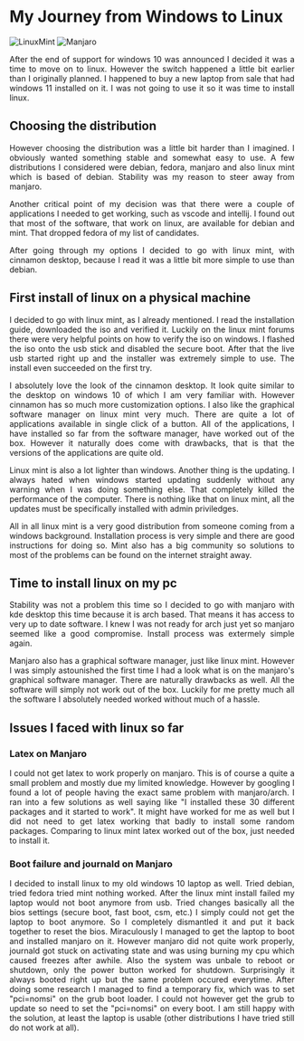 # My Journey from Windows to Linux

![LinuxMint](https://img.shields.io/badge/Linux_Mint-87CF3E?style=flat&logo=linux-mint&logoColor=white)
![Manjaro](https://img.shields.io/badge/Manjaro-35BF5C?style=flat&logo=Manjaro&logoColor=white)

<p align="justify">
	After the end of support for windows 10 was announced I decided it was a time to move on to linux. However the switch happened a little bit earlier than I originally planned. I happened to buy a new laptop from sale that had windows 11 installed on it. I was not going to use it so it was time to install linux.
</p>

## Choosing the distribution
<p align="justify">
	However choosing the distribution was a little bit harder than I imagined. I obviously wanted something stable and somewhat easy to use. A few distributions I considered were debian, fedora, manjaro and also linux mint which is based of debian. Stability was my reason to steer away from manjaro.
</p>

<p align="justify">
	Another critical point of my decision was that there were a couple of applications I needed to get working, such as vscode and intellij. I found out that most of the software, that work on linux, are available for debian and mint. That dropped fedora of my list of candidates. 
</p>

<p align="justify">
	After going through my options I decided to go with linux mint, with cinnamon desktop, because I read it was a little bit more simple to use than debian.
</p>

## First install of linux on a physical machine
<p align="justify">
	I decided to go with linux mint, as I already mentioned. I read the installation guide, downloaded the iso and verified it. Luckily on the linux mint forums there were very helpful points on how to verify the iso on windows. I flashed the iso onto the usb stick and disabled the secure boot. After that the live usb started right up and the installer was extremely simple to use. The install even succeeded on the first try.
</p>

<p align="justify">
	I absolutely love the look of the cinnamon desktop. It look quite similar to the desktop on windows 10 of which I am very familiar with. However cinnamon has so much more customization options. I also like the graphical software manager on linux mint very much. There are quite a lot of applications available in single click of a button. All of the applications, I have installed so far from the software manager, have worked out of the box. However it naturally does come with drawbacks, that is that the versions of the applications are quite old.
</p>

<p align="justify">
	Linux mint is also a lot lighter than windows. Another thing is the updating. I always hated when windows started updating suddenly without any warning when I was doing something else. That completely killed the performance of the computer. There is nothing like that on linux mint, all the updates must be specifically installed with admin priviledges.
</p>

<p align="justify">
	All in all linux mint is a very good distribution from someone coming from a windows background. Installation process is very simple and there are good instructions for doing so. Mint also has a big community so solutions to most of the problems can be found on the internet straight away.
</p>

## Time to install linux on my pc
<p align="justify">
	Stability was not a problem this time so I decided to go with manjaro with kde desktop this time because it is arch based. That means it has access to very up to date software. I knew I was not ready for arch just yet so manjaro seemed like a good compromise. Install process was extermely simple again.
</p>

<p align="justify">
	Manjaro also has a graphical software manager, just like linux mint. However I was simply astounished the first time I had a look what is on the manjaro's graphical software manager. There are naturally drawbacks as well. All the software will simply not work out of the box. Luckily for me pretty much all the software I absolutely needed worked without much of a hassle.
</p>

## Issues I faced with linux so far
### Latex on Manjaro
<p align="justify">
	I could not get latex to work properly on manjaro. This is of course a quite a small problem and mostly due my limited knowledge. However by googling I found a lot of people having the exact same problem with manjaro/arch. I ran into a few solutions as well saying like "I installed these 30 different packages and it started to work". It might have worked for me as well but I did not need to get latex working that badly to install some random packages. Comparing to linux mint latex worked out of the box, just needed to install it.
</p>

### Boot failure and journald on Manjaro
<p align="justify">
	I decided to install linux to my old windows 10 laptop as well. Tried debian, tried fedora tried mint nothing worked. After the linux mint install failed my laptop would not boot anymore from usb. Tried changes basically all the bios settings (secure boot, fast boot, csm, etc.) I simply could not get the laptop to boot anymore. So I completely dismantled it and put it back together to reset the bios. Miraculously I managed to get the laptop to boot and installed manjaro on it. However manjaro did not quite work properly, journald got stuck on activating state and was using burning my cpu which caused freezes after awhile. Also the system was unbale to reboot or shutdown, only the power button worked for shutdown. Surprisingly it always booted right up but the same problem occured everytime. After doing some research I managed to find a temporary fix, which was to set "pci=nomsi" on the grub boot loader. I could not however get the grub to update so need to set the "pci=nomsi" on every boot. I am still happy with the solution, at least the laptop is usable (other distributions I have tried still do not work at all). 
</p>
